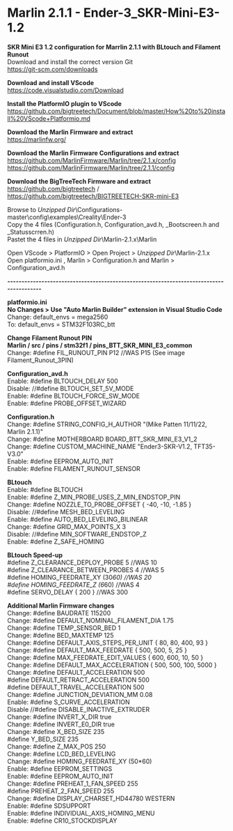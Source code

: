 # Marlin 2.1.1 - Ender-3_SKR-Mini-E3-1.2
<b> SKR Mini E3 1.2 configuration for Marrlin 2.1.1 with BLtouch and Filament Runout </b><br>
Download and install the correct version Git <br>
https://git-scm.com/downloads

<b> Download and install VScode </b><br>
https://code.visualstudio.com/Download

<b> Install the PlatformIO plugin to VScode </b><br>
https://github.com/bigtreetech/Document/blob/master/How%20to%20install%20VScode+Platformio.md

<b> Download the Marlin Firmware and extract  </b><br>
https://marlinfw.org/

<b> Download the Marlin Firmware Configurations and extract  </b><br>
https://github.com/MarlinFirmware/Marlin/tree/2.1.x/config <br>
https://github.com/MarlinFirmware/Marlin/tree/2.1.1/config <br>

<b> Download the BigTreeTech Firmware and extract  </b><br>
https://github.com/bigtreetech / https://github.com/bigtreetech/BIGTREETECH-SKR-mini-E3 <br>

Browse to *Unzipped Dir*\Configurations-master\config\examples\Creality\Ender-3 <br>
Copy the 4 files (Configuration.h, Configuration_avd.h, _Bootscreen.h and _Statusscrren.h) <br>
Pastet the 4 files in *Unzipped Dir*\Marlin-2.1.x\Marlin <br>

Open VScode > PlatformIO > Open Project > *Unzipped Dir*\Marlin-2.1.x <br>
Open platformio.ini , Marlin > Configuration.h and Marlin > Configuration_avd.h

<b> ---------------------------------------------------------------------------------------- </b>

<b> platformio.ini </b><br>
<b> No Changes > Use "Auto Marlin Builder" extension in Visual Studio Code </b><br>
Change: default_envs = mega2560 <br>
To: default_envs = STM32F103RC_btt <br>

<b> Change Filament Runout PIN </b><br>
<b> Marlin / src / pins / stm32f1 / pins_BTT_SKR_MINI_E3_common </b><br>
Change: #define FIL_RUNOUT_PIN   P12 //WAS P15 (See image Filament_Runout_3PIN)

<b> Configuration_avd.h </b><br>
Enable: #define BLTOUCH_DELAY 500 <br>
Disable: //#define BLTOUCH_SET_5V_MODE <br>
Enable: #define BLTOUCH_FORCE_SW_MODE <br>
Enable: #define PROBE_OFFSET_WIZARD

<b> Configuration.h </b><br>
Change: #define STRING_CONFIG_H_AUTHOR "(Mike Patten 11/11/22, Marlin 2.1.1)" <br>
Change: #define MOTHERBOARD BOARD_BTT_SKR_MINI_E3_V1_2 <br>
Change: #define CUSTOM_MACHINE_NAME "Ender3-SKR-V1.2, TFT35-V3.0" <br>
Enable: #define EEPROM_AUTO_INIT <br>
Enable: #define FILAMENT_RUNOUT_SENSOR <br>


<b> BLtouch </b><br>
Enable: #define BLTOUCH <br>
Enable: #define Z_MIN_PROBE_USES_Z_MIN_ENDSTOP_PIN <br>
Change: #define NOZZLE_TO_PROBE_OFFSET { -40, -10, -1.85 } <br>
Disable: //#define MESH_BED_LEVELING <br>
Enable: #define AUTO_BED_LEVELING_BILINEAR <br>
Change: #define GRID_MAX_POINTS_X 3 <br>
Disable: //#define MIN_SOFTWARE_ENDSTOP_Z <br>
Enable: #define Z_SAFE_HOMING <br>

<b> BLtouch Speed-up </b><br>
#define Z_CLEARANCE_DEPLOY_PROBE   5 //WAS 10 <br>
#define Z_CLEARANCE_BETWEEN_PROBES  4 //WAS 5 <br>
#define HOMING_FEEDRATE_XY (30*60) //WAS 20  <br>
#define HOMING_FEEDRATE_Z  (6*60) //WAS 4 <br>
#define SERVO_DELAY { 200 }  //WAS 300 <br>


<b> Additional Marlin Firmware changes </b><br>
Change: #define BAUDRATE 115200 <br>
Change: #define DEFAULT_NOMINAL_FILAMENT_DIA 1.75 <br>
Change: #define TEMP_SENSOR_BED 1 <br>
Change: #define BED_MAXTEMP      125 <br>
Change: #define DEFAULT_AXIS_STEPS_PER_UNIT   { 80, 80, 400, 93 } <br>
Change: #define DEFAULT_MAX_FEEDRATE          { 500, 500, 5, 25 } <br>
Change: #define MAX_FEEDRATE_EDIT_VALUES    { 600, 600, 10, 50 }  <br>
Change: #define DEFAULT_MAX_ACCELERATION      { 500, 500, 100, 5000 } <br>
Change: #define DEFAULT_ACCELERATION          500  <br>
    #define DEFAULT_RETRACT_ACCELERATION  500 <br>
    #define DEFAULT_TRAVEL_ACCELERATION   500 <br>
Change: #define JUNCTION_DEVIATION_MM 0.08 <br>
Enable: #define S_CURVE_ACCELERATION <br>
Disable //#define DISABLE_INACTIVE_EXTRUDER <br>
Change: #define INVERT_X_DIR true <br>
Change: #define INVERT_E0_DIR true <br>
Change: #define X_BED_SIZE 235 <br>
    #define Y_BED_SIZE 235 <br>
Change: #define Z_MAX_POS 250 <br>
Change: #define LCD_BED_LEVELING <br>
Change: #define HOMING_FEEDRATE_XY (50*60) <br>
Enable: #define EEPROM_SETTINGS <br>
Enable: #define EEPROM_AUTO_INIT <br>
Change: #define PREHEAT_1_FAN_SPEED   255 <br>
	    #define PREHEAT_2_FAN_SPEED   255 <br>
Change: #define DISPLAY_CHARSET_HD44780 WESTERN <br>
Enable: #define SDSUPPORT <br>
Enable: #define INDIVIDUAL_AXIS_HOMING_MENU <br>
Enable: #define CR10_STOCKDISPLAY <br>
